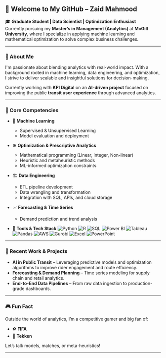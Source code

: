 ## 👋 Welcome to My GitHub – Zaid Mahmood

🎓 **Graduate Student | Data Scientist | Optimization Enthusiast**  
Currently pursuing my **Master’s in Management (Analytics)** at **McGill University**, where I specialize in applying machine learning and mathematical optimization to solve complex business challenges.

---

### 🚀 About Me

I'm passionate about blending analytics with real-world impact. With a background rooted in machine learning, data engineering, and optimization, I strive to deliver scalable and insightful solutions for decision-making.

Currently working with **KPI Digital** on an **AI-driven project** focused on improving the public **transit user experience** through advanced analytics.

---

### 🎯 Core Competencies

- 🧠 **Machine Learning**
  - Supervised & Unsupervised Learning
  - Model evaluation and deployment

- ⚙️ **Optimization & Prescriptive Analytics**
  - Mathematical programming (Linear, Integer, Non-linear)
  - Heuristic and metaheuristic methods
  - ML-informed optimization constraints

- 🏗 **Data Engineering**
  - ETL pipeline development
  - Data wrangling and transformation
  - Integration with SQL, APIs, and cloud storage

- 📈 **Forecasting & Time Series**
  - Demand prediction and trend analysis

- 🧮 **Tools & Tech Stack**
  ![Python](https://img.shields.io/badge/Python-3776AB?style=flat&logo=python&logoColor=white)
  ![R](https://img.shields.io/badge/R-276DC3?style=flat&logo=r&logoColor=white)
  ![SQL](https://img.shields.io/badge/MySQL-00000F?style=flat&logo=mysql&logoColor=white)
  ![Power BI](https://img.shields.io/badge/Power%20BI-F2C811?style=flat&logo=powerbi&logoColor=black)
  ![Tableau](https://img.shields.io/badge/Tableau-E97627?style=flat&logo=tableau&logoColor=white)
  ![Pandas](https://img.shields.io/badge/Pandas-150458?style=flat&logo=pandas&logoColor=white)
  ![AWS](https://img.shields.io/badge/AWS-FF9900?style=flat&logo=amazonaws&logoColor=white)
  ![Gurobi](https://img.shields.io/badge/Gurobi-CC0000?style=flat&logo=gurobi&logoColor=white)
  ![Excel](https://img.shields.io/badge/Excel-217346?style=flat&logo=microsoft-excel&logoColor=white)
  ![PowerPoint](https://img.shields.io/badge/PowerPoint-B7472A?style=flat&logo=microsoft-powerpoint&logoColor=white)

---

### 💼 Recent Work & Projects

- **AI in Public Transit** – Leveraging predictive models and optimization algorithms to improve rider engagement and route efficiency.
- **Forecasting & Demand Planning** – Time series modeling for supply chain and retail analytics.
- **End-to-End Data Pipelines** – From raw data ingestion to production-grade dashboards.

---

### 🎮 Fun Fact

Outside the world of analytics, I’m a competitive gamer and big fan of:  
- ⚽ **FIFA**  
- 🥋 **Tekken**

Let’s talk models, matches, or meta-heuristics!

---
